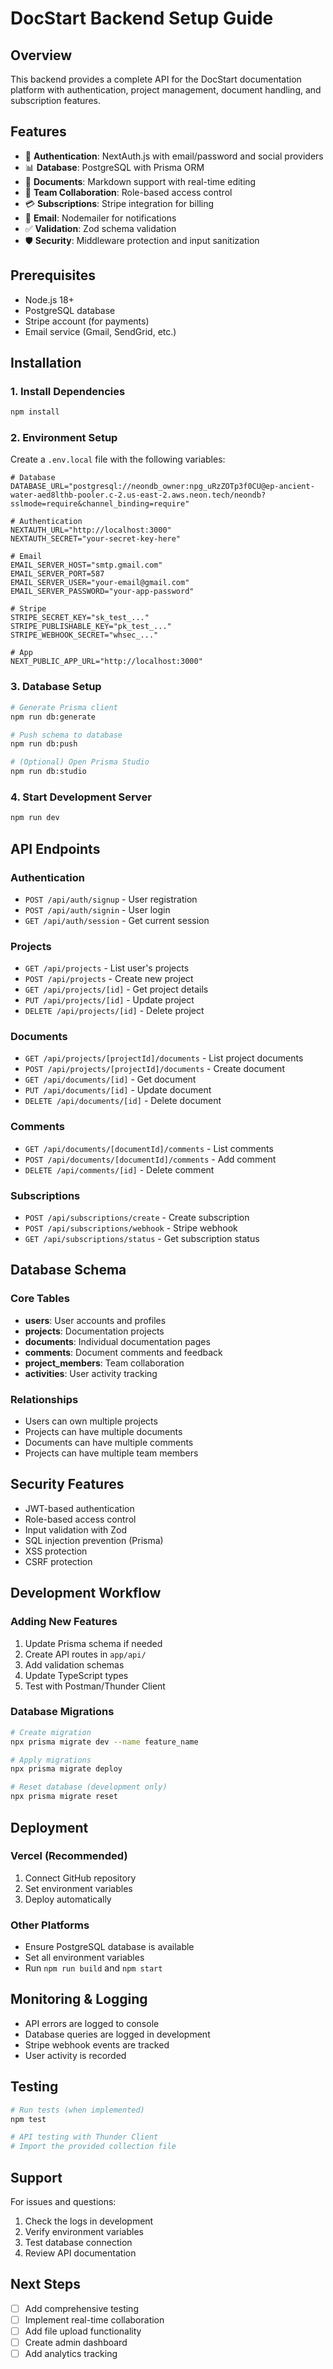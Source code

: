 # DocStart Backend Setup Guide

## Overview
This backend provides a complete API for the DocStart documentation platform with authentication, project management, document handling, and subscription features.

## Features
- 🔐 **Authentication**: NextAuth.js with email/password and social providers
- 📊 **Database**: PostgreSQL with Prisma ORM
- 📝 **Documents**: Markdown support with real-time editing
- 👥 **Team Collaboration**: Role-based access control
- 💳 **Subscriptions**: Stripe integration for billing
- 📧 **Email**: Nodemailer for notifications
- ✅ **Validation**: Zod schema validation
- 🛡️ **Security**: Middleware protection and input sanitization

## Prerequisites
- Node.js 18+ 
- PostgreSQL database
- Stripe account (for payments)
- Email service (Gmail, SendGrid, etc.)

## Installation

### 1. Install Dependencies
```bash
npm install
```

### 2. Environment Setup
Create a `.env.local` file with the following variables:

```env
# Database
DATABASE_URL="postgresql://neondb_owner:npg_uRzZOTp3f0CU@ep-ancient-water-aed8lthb-pooler.c-2.us-east-2.aws.neon.tech/neondb?sslmode=require&channel_binding=require"

# Authentication
NEXTAUTH_URL="http://localhost:3000"
NEXTAUTH_SECRET="your-secret-key-here"

# Email
EMAIL_SERVER_HOST="smtp.gmail.com"
EMAIL_SERVER_PORT=587
EMAIL_SERVER_USER="your-email@gmail.com"
EMAIL_SERVER_PASSWORD="your-app-password"

# Stripe
STRIPE_SECRET_KEY="sk_test_..."
STRIPE_PUBLISHABLE_KEY="pk_test_..."
STRIPE_WEBHOOK_SECRET="whsec_..."

# App
NEXT_PUBLIC_APP_URL="http://localhost:3000"
```

### 3. Database Setup
```bash
# Generate Prisma client
npm run db:generate

# Push schema to database
npm run db:push

# (Optional) Open Prisma Studio
npm run db:studio
```

### 4. Start Development Server
```bash
npm run dev
```

## API Endpoints

### Authentication
- `POST /api/auth/signup` - User registration
- `POST /api/auth/signin` - User login
- `GET /api/auth/session` - Get current session

### Projects
- `GET /api/projects` - List user's projects
- `POST /api/projects` - Create new project
- `GET /api/projects/[id]` - Get project details
- `PUT /api/projects/[id]` - Update project
- `DELETE /api/projects/[id]` - Delete project

### Documents
- `GET /api/projects/[projectId]/documents` - List project documents
- `POST /api/projects/[projectId]/documents` - Create document
- `GET /api/documents/[id]` - Get document
- `PUT /api/documents/[id]` - Update document
- `DELETE /api/documents/[id]` - Delete document

### Comments
- `GET /api/documents/[documentId]/comments` - List comments
- `POST /api/documents/[documentId]/comments` - Add comment
- `DELETE /api/comments/[id]` - Delete comment

### Subscriptions
- `POST /api/subscriptions/create` - Create subscription
- `POST /api/subscriptions/webhook` - Stripe webhook
- `GET /api/subscriptions/status` - Get subscription status

## Database Schema

### Core Tables
- **users**: User accounts and profiles
- **projects**: Documentation projects
- **documents**: Individual documentation pages
- **comments**: Document comments and feedback
- **project_members**: Team collaboration
- **activities**: User activity tracking

### Relationships
- Users can own multiple projects
- Projects can have multiple documents
- Documents can have multiple comments
- Projects can have multiple team members

## Security Features
- JWT-based authentication
- Role-based access control
- Input validation with Zod
- SQL injection prevention (Prisma)
- XSS protection
- CSRF protection

## Development Workflow

### Adding New Features
1. Update Prisma schema if needed
2. Create API routes in `app/api/`
3. Add validation schemas
4. Update TypeScript types
5. Test with Postman/Thunder Client

### Database Migrations
```bash
# Create migration
npx prisma migrate dev --name feature_name

# Apply migrations
npx prisma migrate deploy

# Reset database (development only)
npx prisma migrate reset
```

## Deployment

### Vercel (Recommended)
1. Connect GitHub repository
2. Set environment variables
3. Deploy automatically

### Other Platforms
- Ensure PostgreSQL database is available
- Set all environment variables
- Run `npm run build` and `npm start`

## Monitoring & Logging
- API errors are logged to console
- Database queries are logged in development
- Stripe webhook events are tracked
- User activity is recorded

## Testing
```bash
# Run tests (when implemented)
npm test

# API testing with Thunder Client
# Import the provided collection file
```

## Support
For issues and questions:
1. Check the logs in development
2. Verify environment variables
3. Test database connection
4. Review API documentation

## Next Steps
- [ ] Add comprehensive testing
- [ ] Implement real-time collaboration
- [ ] Add file upload functionality
- [ ] Create admin dashboard
- [ ] Add analytics tracking 